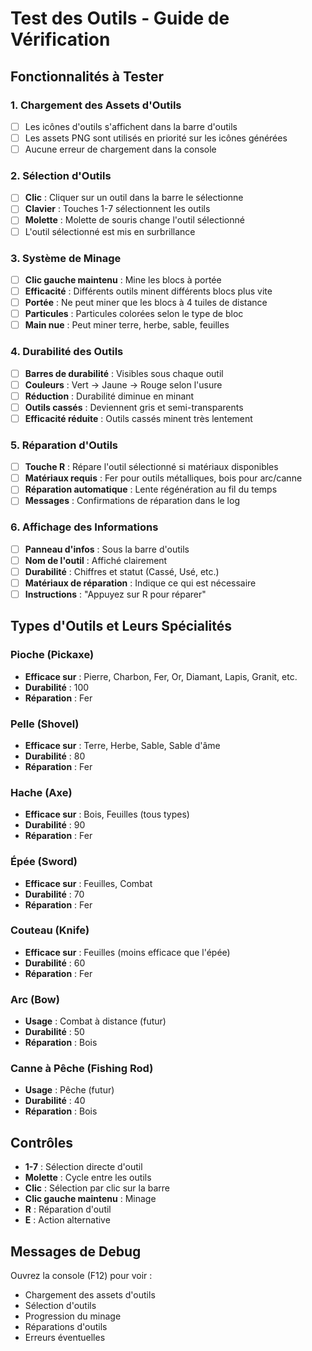 # Test des Outils - Guide de Vérification

## Fonctionnalités à Tester

### 1. Chargement des Assets d'Outils
- [ ] Les icônes d'outils s'affichent dans la barre d'outils
- [ ] Les assets PNG sont utilisés en priorité sur les icônes générées
- [ ] Aucune erreur de chargement dans la console

### 2. Sélection d'Outils
- [ ] **Clic** : Cliquer sur un outil dans la barre le sélectionne
- [ ] **Clavier** : Touches 1-7 sélectionnent les outils
- [ ] **Molette** : Molette de souris change l'outil sélectionné
- [ ] L'outil sélectionné est mis en surbrillance

### 3. Système de Minage
- [ ] **Clic gauche maintenu** : Mine les blocs à portée
- [ ] **Efficacité** : Différents outils minent différents blocs plus vite
- [ ] **Portée** : Ne peut miner que les blocs à 4 tuiles de distance
- [ ] **Particules** : Particules colorées selon le type de bloc
- [ ] **Main nue** : Peut miner terre, herbe, sable, feuilles

### 4. Durabilité des Outils
- [ ] **Barres de durabilité** : Visibles sous chaque outil
- [ ] **Couleurs** : Vert → Jaune → Rouge selon l'usure
- [ ] **Réduction** : Durabilité diminue en minant
- [ ] **Outils cassés** : Deviennent gris et semi-transparents
- [ ] **Efficacité réduite** : Outils cassés minent très lentement

### 5. Réparation d'Outils
- [ ] **Touche R** : Répare l'outil sélectionné si matériaux disponibles
- [ ] **Matériaux requis** : Fer pour outils métalliques, bois pour arc/canne
- [ ] **Réparation automatique** : Lente régénération au fil du temps
- [ ] **Messages** : Confirmations de réparation dans le log

### 6. Affichage des Informations
- [ ] **Panneau d'infos** : Sous la barre d'outils
- [ ] **Nom de l'outil** : Affiché clairement
- [ ] **Durabilité** : Chiffres et statut (Cassé, Usé, etc.)
- [ ] **Matériaux de réparation** : Indique ce qui est nécessaire
- [ ] **Instructions** : "Appuyez sur R pour réparer"

## Types d'Outils et Leurs Spécialités

### Pioche (Pickaxe)
- **Efficace sur** : Pierre, Charbon, Fer, Or, Diamant, Lapis, Granit, etc.
- **Durabilité** : 100
- **Réparation** : Fer

### Pelle (Shovel)
- **Efficace sur** : Terre, Herbe, Sable, Sable d'âme
- **Durabilité** : 80
- **Réparation** : Fer

### Hache (Axe)
- **Efficace sur** : Bois, Feuilles (tous types)
- **Durabilité** : 90
- **Réparation** : Fer

### Épée (Sword)
- **Efficace sur** : Feuilles, Combat
- **Durabilité** : 70
- **Réparation** : Fer

### Couteau (Knife)
- **Efficace sur** : Feuilles (moins efficace que l'épée)
- **Durabilité** : 60
- **Réparation** : Fer

### Arc (Bow)
- **Usage** : Combat à distance (futur)
- **Durabilité** : 50
- **Réparation** : Bois

### Canne à Pêche (Fishing Rod)
- **Usage** : Pêche (futur)
- **Durabilité** : 40
- **Réparation** : Bois

## Contrôles

- **1-7** : Sélection directe d'outil
- **Molette** : Cycle entre les outils
- **Clic** : Sélection par clic sur la barre
- **Clic gauche maintenu** : Minage
- **R** : Réparation d'outil
- **E** : Action alternative

## Messages de Debug

Ouvrez la console (F12) pour voir :
- Chargement des assets d'outils
- Sélection d'outils
- Progression du minage
- Réparations d'outils
- Erreurs éventuelles
